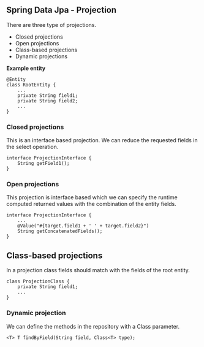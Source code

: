 ## Spring Data Jpa - Projection

There are three type of projections.

* Closed projections
* Open projections
* Class-based projections
* Dynamic projections

**Example entity**
```
@Entity
class RootEntity {
    ...
    private String field1;
    private String field2;
    ...
}
```

### Closed projections

This is an interface based projection. We can reduce the requested fields in the select operation.

```
interface ProjectionInterface {
    String getField1();
}
```

### Open projections

This projection is interface based which we can specify the runtime computed returned values with the combination of the entity fields.  

```
interface ProjectionInterface {
    ...
    @Value("#{target.field1 + ' ' + target.field2}")
    String getConcatenatedFields();
}
```

## Class-based projections

In a projection class fields should match with the fields of the root entity.

```
class ProjectionClass {
    private String field1;
    ...
}
```

### Dynamic projection

We can define the methods in the repository with a Class parameter.

```
<T> T findByField(String field, Class<T> type);
```
